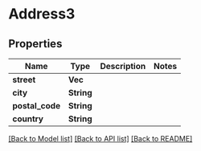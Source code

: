 # Address3

## Properties

Name | Type | Description | Notes
------------ | ------------- | ------------- | -------------
**street** | **Vec<String>** |  | 
**city** | **String** |  | 
**postal_code** | **String** |  | 
**country** | **String** |  | 

[[Back to Model list]](../README.md#documentation-for-models) [[Back to API list]](../README.md#documentation-for-api-endpoints) [[Back to README]](../README.md)


